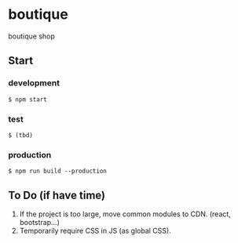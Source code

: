 # boutique
boutique shop

## Start
### development
```
$ npm start
```
### test
```
$ (tbd)
```

### production
```
$ npm run build --production
```


## To Do (if have time)
1. If the project is too large, move common modules to CDN. (react, bootstrap...)
2. Temporarily require CSS in JS (as global CSS). 